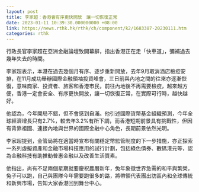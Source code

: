 ```yaml
---
layout: post
title: 李家超：香港會有序更快開放　讓一切恢復正常
date: 2023-01-11 10:39:30.000000000 +08:00
link: https://news.rthk.hk/rthk/ch/component/k2/1683387-20230111.htm
categories: rthk
---
```


行政長官李家超在亞洲金融論壇致開幕辭，指出香港正在走「快車道」，彌補過去幾年失去的時間。

李家超表示，本港在過去幾個月有序、逐步重新開放，去年9月取消酒店檢疫安排，在11月成功舉辦國際金融領袖投資峰會，三日前與內地之間的往來亦逐漸恢復，意味商家、投資者、旅客和香港市民，前往內地後不再需要檢疫，越來越方便，香港一定會安全、有序更快開放，讓一切恢復正常，在實際可行時，越快越好。

他認為，今年開局不錯，但不會感到自滿。他引述國際貨幣基金組織預測，今年全球經濟增長只有2.7%，較去年3.2%有所下調，而香港短期前景具有挑戰性，但因有背靠祖國、連接內地與世界的國際金融中心角色，長期前景依然光明。

李家超提到，金管局將在適當時宣布有關穩定幣監管制度的下一步措施，亦正探索一系列虛擬資產和金融市場科技應用的試行計劃，包括綠色債券、數碼港元等，認為金融科技有助推動普惠金融以及改善生活質素。

他指出，尚有不足兩個星期就要慶祝農曆新年，兔年象徵世界急需的和平與繁榮，兔子可以跑，自己與團隊今年需要跑很多的路，將帶領代表團出訪區內和全球傳統和新興市場，告知大家香港回到舞台中心。
